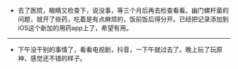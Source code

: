 - 去了医院，眼睛又检查下，说没事，等三个月后再去检查看看。幽门螺杆菌的问题，就开了些药，吃着是有点麻烦的，饭前饭后得分开。已经把记录添加到iOS这个新加的用药app上了，希望有用。
- ---
- 下午没干别的事情了，看看电视剧，抖音，一下午就过去了。晚上玩了玩原神，感觉还不错的样子。
